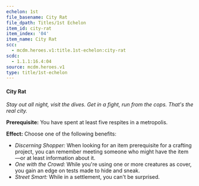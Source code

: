 ```yaml
---
echelon: 1st
file_basename: City Rat
file_dpath: Titles/1st Echelon
item_id: city-rat
item_index: '04'
item_name: City Rat
scc:
  - mcdm.heroes.v1:title.1st-echelon:city-rat
scdc:
  - 1.1.1:16.4:04
source: mcdm.heroes.v1
type: title/1st-echelon
---
```


#### City Rat

*Stay out all night, visit the dives. Get in a fight, run from the cops. That's the real city.*

**Prerequisite:** You have spent at least five respites in a metropolis.

**Effect:** Choose one of the following benefits:

- *Discerning Shopper:* When looking for an item prerequisite for a crafting project, you can remember meeting someone who might have the item—or at least information about it.
- *One with the Crowd:* While you're using one or more creatures as cover, you gain an edge on tests made to hide and sneak.
- *Street Smart:* While in a settlement, you can't be surprised.
